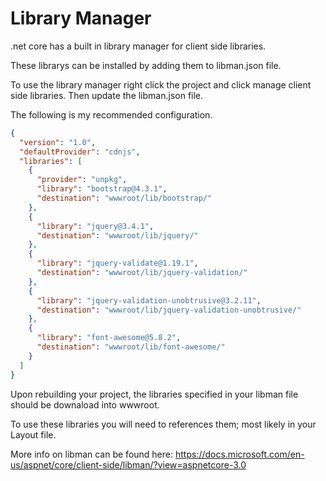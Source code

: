 # Library Manager

.net core has a built in library manager for client side libraries. 

These librarys can be installed by adding them to libman.json file. 

To use the library manager right click the project and click manage client side libraries. Then update the libman.json file. 

The following is my recommended configuration. 
```json
{
  "version": "1.0",
  "defaultProvider": "cdnjs",
  "libraries": [
    {
      "provider": "unpkg",
      "library": "bootstrap@4.3.1",
      "destination": "wwwroot/lib/bootstrap/"
    },
    {
      "library": "jquery@3.4.1",
      "destination": "wwwroot/lib/jquery/"
    },
    {
      "library": "jquery-validate@1.19.1",
      "destination": "wwwroot/lib/jquery-validation/"
    },
    {
      "library": "jquery-validation-unobtrusive@3.2.11",
      "destination": "wwwroot/lib/jquery-validation-unobtrusive/"
    },
    {
      "library": "font-awesome@5.8.2",
      "destination": "wwwroot/lib/font-awesome/"
    }
  ]
}
```

Upon rebuilding your project, the libraries specified in your libman file should be downaload into wwwroot. 

To use these libraries you will need to references them; most likely in your Layout file.

More info on libman can be found here: 
https://docs.microsoft.com/en-us/aspnet/core/client-side/libman/?view=aspnetcore-3.0


